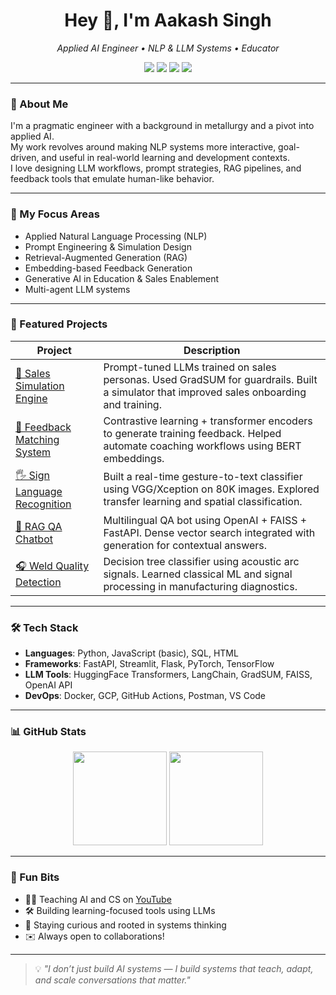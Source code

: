 <h1 align="center">Hey 👋, I'm Aakash Singh</h1>
<p align="center">
  <i>Applied AI Engineer • NLP & LLM Systems • Educator</i>
</p>

<p align="center">
  <a href="mailto:aakashsingh1129@gmail.com"><img src="https://img.shields.io/badge/-Email-orange?style=flat-square&logo=gmail&logoColor=white"/></a>
  <a href="https://linkedin.com/in/aakash-singh-86475b41/"><img src="https://img.shields.io/badge/-LinkedIn-blue?style=flat-square&logo=linkedin&logoColor=white"/></a>
  <a href="https://aakashs11.github.io"><img src="https://img.shields.io/badge/-Portfolio-222?style=flat-square&logo=githubpages&logoColor=white"/></a>
  <a href="https://www.youtube.com/@aakash.singh.11"><img src="https://img.shields.io/badge/-YouTube-red?style=flat-square&logo=youtube&logoColor=white"/></a>
</p>

---

### 🧠 About Me

I'm a pragmatic engineer with a background in metallurgy and a pivot into applied AI.  
My work revolves around making NLP systems more interactive, goal-driven, and useful in real-world learning and development contexts.  
I love designing LLM workflows, prompt strategies, RAG pipelines, and feedback tools that emulate human-like behavior.

---

### 🚀 My Focus Areas

- Applied Natural Language Processing (NLP)
- Prompt Engineering & Simulation Design
- Retrieval-Augmented Generation (RAG)
- Embedding-based Feedback Generation
- Generative AI in Education & Sales Enablement
- Multi-agent LLM systems

---

### 📌 Featured Projects

| Project | Description |
|--------|-------------|
| [🧩 Sales Simulation Engine](https://aakashs11.github.io) | Prompt-tuned LLMs trained on sales personas. Used GradSUM for guardrails. Built a simulator that improved sales onboarding and training. |
| [🧠 Feedback Matching System](#) | Contrastive learning + transformer encoders to generate training feedback. Helped automate coaching workflows using BERT embeddings. |
| [🖐️ Sign Language Recognition](https://github.com/aakashs11/Gesture-recognization-Sign-Language-Interpretation) | Built a real-time gesture-to-text classifier using VGG/Xception on 80K images. Explored transfer learning and spatial classification. |
| [🤖 RAG QA Chatbot](https://github.com/aakashs11/telegram-bot-akask) | Multilingual QA bot using OpenAI + FAISS + FastAPI. Dense vector search integrated with generation for contextual answers. |
| [🎧 Weld Quality Detection](#) | Decision tree classifier using acoustic arc signals. Learned classical ML and signal processing in manufacturing diagnostics. |

---

### 🛠 Tech Stack

- **Languages**: Python, JavaScript (basic), SQL, HTML
- **Frameworks**: FastAPI, Streamlit, Flask, PyTorch, TensorFlow
- **LLM Tools**: HuggingFace Transformers, LangChain, GradSUM, FAISS, OpenAI API
- **DevOps**: Docker, GCP, GitHub Actions, Postman, VS Code

---

### 📊 GitHub Stats

<p align="center">
  <img src="https://github-readme-stats.vercel.app/api?username=aakashs11&show_icons=true&theme=vue-dark&count_private=true" height="150" />
  <img src="https://github-readme-stats.vercel.app/api/top-langs/?username=aakashs11&layout=compact&theme=vue-dark" height="150"/>
</p>

---

### 🧩 Fun Bits

- 🧑‍🏫 Teaching AI and CS on [YouTube](https://www.youtube.com/@aakash.singh.11)
- 🛠 Building learning-focused tools using LLMs
- 🧘 Staying curious and rooted in systems thinking
- ✉️ Always open to collaborations!

---

> 💡 *"I don’t just build AI systems — I build systems that teach, adapt, and scale conversations that matter."*


